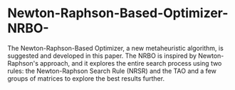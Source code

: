 # Newton-Raphson-Based-Optimizer-NRBO-
The Newton-Raphson-Based Optimizer, a new metaheuristic algorithm, is suggested and developed in this paper. The NRBO is inspired by Newton-Raphson's approach, and it explores the entire search process using two rules: the Newton-Raphson Search Rule (NRSR) and the TAO and a few groups of matrices to explore the best results further.
